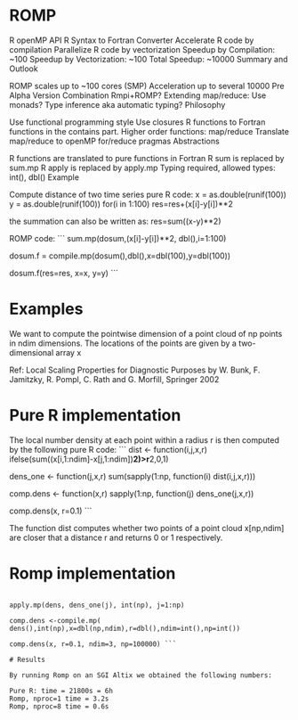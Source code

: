 # ROMP

R openMP API
R Syntax to Fortran Converter
Accelerate R code by compilation
Parallelize R code by vectorization
Speedup by Compilation: ~100
Speedup by Vectorization: ~100
Total Speedup: ~10000
Summary and Outlook

ROMP scales up to ~100 cores (SMP)
Acceleration up to several 10000
Pre Alpha Version
Combination Rmpi+ROMP?
Extending map/reduce: Use monads?
Type inference aka automatic typing?
Philosophy

Use functional programming style
Use closures
R functions to Fortran functions in the contains part.
Higher order functions: map/reduce
Translate map/reduce to openMP for/reduce pragmas
Abstractions

R functions are translated to pure functions in Fortran
R sum is replaced by sum.mp
R apply is replaced by apply.mp
Typing required, allowed types: int(), dbl()
Example

Compute distance of two time series
pure R code: x = as.double(runif(100)) y = as.double(runif(100)) for(i in 1:100) res=res+(x[i]-y[i])**2

the summation can also be written as: res=sum((x-y)**2)

ROMP code: ``` sum.mp(dosum,(x[i]-y[i])**2, dbl(),i=1:100)

dosum.f = compile.mp(dosum(),dbl(),x=dbl(100),y=dbl(100))

dosum.f(res=res, x=x, y=y) ```


# Examples

We want to compute the pointwise dimension of a point cloud of np points in ndim dimensions. The locations of the points are given by a two-dimensional array x

Ref: Local Scaling Properties for Diagnostic Purposes by W. Bunk, F. Jamitzky, R. Pompl, C. Rath and G. Morfill, Springer 2002

# Pure R implementation

The local number density at each point within a radius r is then computed by the following pure R code: ``` dist <- function(i,j,x,r) ifelse(sum((x[i,1:ndim]-x[j,1:ndim])**2)>r**2,0,1)

dens_one <- function(j,x,r) sum(sapply(1:np, function(i) dist(i,j,x,r)))

comp.dens <- function(x,r) sapply(1:np, function(j) dens_one(j,x,r))

comp.dens(x, r=0.1) ```

The function dist computes whether two points of a point cloud x[np,ndim] are closer that a distance r and returns 0 or 1 respectively.

# Romp implementation

``` sum.mp(dens_one,ifelse(sum((x[i,1:ndim]-x[j,1:ndim])**2)>r**2,0,1), int(), i=1:np, j=int())

apply.mp(dens, dens_one(j), int(np), j=1:np)

comp.dens <-compile.mp( dens(),int(np),x=dbl(np,ndim),r=dbl(),ndim=int(),np=int())

comp.dens(x, r=0.1, ndim=3, np=100000) ```

# Results

By running Romp on an SGI Altix we obtained the following numbers:

Pure R: time = 21800s = 6h
Romp, nproc=1 time = 3.2s
Romp, nproc=8 time = 0.6s

